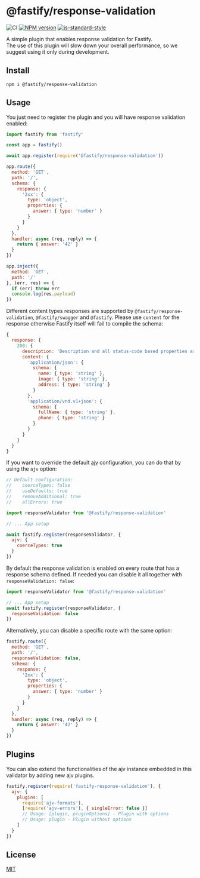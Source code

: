 # @fastify/response-validation

![CI](https://github.com/fastify/fastify-response-validation/workflows/CI/badge.svg)
[![NPM version](https://img.shields.io/npm/v/@fastify/response-validation.svg?style=flat)](https://www.npmjs.com/package/@fastify/response-validation)
[![js-standard-style](https://img.shields.io/badge/code%20style-standard-brightgreen.svg?style=flat)](https://standardjs.com/)

A simple plugin that enables response validation for Fastify.  
The use of this plugin will slow down your overall performance, so we suggest using it only during development.

## Install
```
npm i @fastify/response-validation
```

## Usage
You just need to register the plugin and you will have response validation enabled:
```js
import fastify from 'fastify'

const app = fastify()

await app.register(require('@fastify/response-validation'))

app.route({
  method: 'GET',
  path: '/',
  schema: {
    response: {
      '2xx': {
        type: 'object',
        properties: {
          answer: { type: 'number' }
        }
      }
    }
  },
  handler: async (req, reply) => {
    return { answer: '42' }
  }
})

app.inject({
  method: 'GET',
  path: '/'
}, (err, res) => {
  if (err) throw err
  console.log(res.payload)
})
```

Different content types responses are supported by `@fastify/response-validation`, `@fastify/swagger` and `@fastify`. Please use `content` for the response otherwise Fastify itself will fail to compile the schema:
```js
{
  response: {
    200: {
      description: 'Description and all status-code based properties are working',
      content: {
        'application/json': {
          schema: { 
            name: { type: 'string' }, 
            image: { type: 'string' }, 
            address: { type: 'string' } 
          }
        }, 
        'application/vnd.v1+json': {
          schema: { 
            fullName: { type: 'string' }, 
            phone: { type: 'string' } 
          }
        }
      }
    }
  }
}
```

If you want to override the default [ajv](https://www.npmjs.com/package/ajv) configuration, you can do that by using the `ajv` option:
```js
// Default configuration:
//    coerceTypes: false
//    useDefaults: true
//    removeAdditional: true
//    allErrors: true

import responseValidator from '@fastify/response-validation'

// ... App setup

await fastify.register(responseValidator, {
  ajv: {
    coerceTypes: true
  }
})
```

By default the response validation is enabled on every route that has a response schema defined. If needed you can disable it all together with `responseValidation: false`:
```js
import responseValidator from '@fastify/response-validation'

// ... App setup
await fastify.register(responseValidator, {
  responseValidation: false
})
```

Alternatively, you can disable a specific route with the same option:
```js
fastify.route({
  method: 'GET',
  path: '/',
  responseValidation: false,
  schema: {
    response: {
      '2xx': {
        type: 'object',
        properties: {
          answer: { type: 'number' }
        }
      }
    }
  },
  handler: async (req, reply) => {
    return { answer: '42' }
  }
})
```

## Plugins
You can also extend the functionalities of the ajv instance embedded in this validator by adding new ajv plugins.

```js
fastify.register(require('fastify-response-validation'), {
  ajv: {
    plugins: [
      require('ajv-formats'),
      [require('ajv-errors'), { singleError: false }]
      // Usage: [plugin, pluginOptions] - Plugin with options
      // Usage: plugin - Plugin without options
    ]
  }
})
```

## License
[MIT](./LICENSE)
